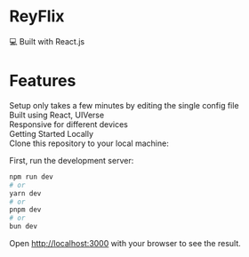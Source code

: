 # ReyFlix
💻 Built with React.js

# Features    
Setup only takes a few minutes by editing the single config file  
Built using React, UIVerse  
Responsive for different devices  
Getting Started Locally  
Clone this repository to your local machine:  



First, run the development server:

```bash
npm run dev
# or
yarn dev
# or
pnpm dev
# or
bun dev
```

Open [http://localhost:3000](http://localhost:3000) with your browser to see the result.
